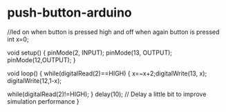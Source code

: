 # push-button-arduino
//led on when button is pressed high and off when again button is pressed
int x=0;

void setup()
{
  pinMode(2, INPUT);
  pinMode(13, OUTPUT);
  pinMode(12,OUTPUT);
}

void loop()
{
 while(digitalRead(2)==HIGH) {
    x=~x+2;digitalWrite(13, x);
    digitalWrite(12,1-x);
   
   while(digitalRead(2)!=HIGH);
   }
delay(10); // Delay a little bit to improve simulation performance
}
  
  
